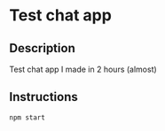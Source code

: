 # Test chat app

## Description

Test chat app I made in 2 hours (almost)

## Instructions

```shell script
npm start
```
